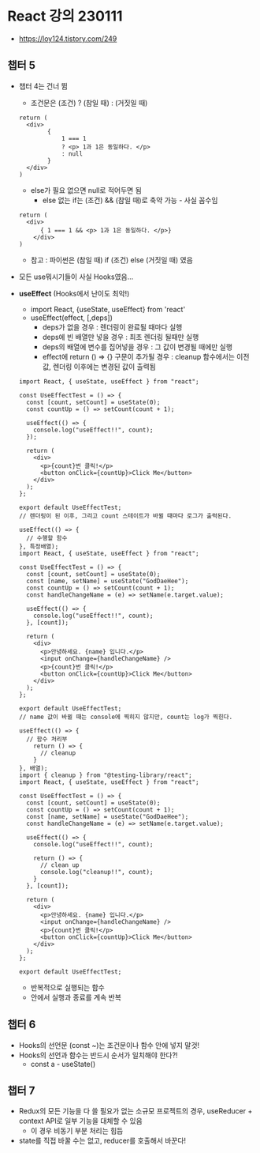 # React 강의 230111

- https://loy124.tistory.com/249

## 챕터 5

- 챕터 4는 건너 뜀
  - 조건문은 (조건) ? (참일 때) : (거짓일 때)

  ```react
  return (
  	<div>
          {
              1 === 1
              ? <p> 1과 1은 동일하다. </p>
              : null
          }
  	</div>
  )
  ```

  - else가 필요 없으면 null로 적어두면 됨
    - else 없는 if는 (조건) && (참일 때)로 축약 가능 - 사실 꼼수임

  ```react
  return (
  	<div>
      	{ 1 === 1 && <p> 1과 1은 동일하다. </p>}
      </div>
  )
  ```

  

  - 참고 : 파이썬은 (참일 때) if (조건) else (거짓일 때) 였음

- 모든 use뭐시기들이 사실 Hooks였음...

- **useEffect** (Hooks에서 난이도 최악!)

  - import React, {useState, useEffect} from 'react'
  - useEffect(effect, [,deps])
    - deps가 없을 경우 : 렌더링이 완료될 때마다 실행
    - deps에 빈 배열만 넣을 경우 : 최초 렌더링 될때만 실행
    - deps의 배열에 변수를 집어넣을 경우 : 그 값이 변경될 때에만 실행
    - effect에 return () => {} 구문이 추가될 경우 : cleanup 함수에서는 이전 값, 렌더링 이후에는 변경된 값이 출력됨 

  ```react
  import React, { useState, useEffect } from "react";
  
  const UseEffectTest = () => {
    const [count, setCount] = useState(0);
    const countUp = () => setCount(count + 1);
  
    useEffect(() => {
      console.log("useEffect!!", count);
    });
  
    return (
      <div>
        <p>{count}번 클릭!</p>
        <button onClick={countUp}>Click Me</button>
      </div>
    );
  };
  
  export default UseEffectTest;
  // 렌더링이 된 이후, 그리고 count 스테이트가 바뀔 때마다 로그가 출력된다.
  ```

  ```react
  useEffect(() => {
  	// 수행할 함수
  }, 특정배열);
  import React, { useState, useEffect } from "react";
  
  const UseEffectTest = () => {
    const [count, setCount] = useState(0);
    const [name, setName] = useState("GodDaeHee");
    const countUp = () => setCount(count + 1);
    const handleChangeName = (e) => setName(e.target.value);
  
    useEffect(() => {
      console.log("useEffect!!", count);
    }, [count]);
  
    return (
      <div>
        <p>안녕하세요. {name} 입니다.</p>
        <input onChange={handleChangeName} />
        <p>{count}번 클릭!</p>
        <button onClick={countUp}>Click Me</button>
      </div>
    );
  };
  
  export default UseEffectTest;
  // name 값이 바뀔 때는 console에 찍히지 않지만, count는 log가 찍힌다.
  ```

  ```react
  useEffect(() => {
  	// 함수 처리부
      return () => {
      	// cleanup
      }
  }, 배열);
  import { cleanup } from "@testing-library/react";
  import React, { useState, useEffect } from "react";
  
  const UseEffectTest = () => {
    const [count, setCount] = useState(0);
    const countUp = () => setCount(count + 1);
    const [name, setName] = useState("GodDaeHee");
    const handleChangeName = (e) => setName(e.target.value);
  
    useEffect(() => {
      console.log("useEffect!!", count);
  
      return () => {
        // clean up
        console.log("cleanup!!", count);
      }
    }, [count]);
  
    return (
      <div>
        <p>안녕하세요. {name} 입니다.</p>
        <input onChange={handleChangeName} />
        <p>{count}번 클릭!</p>
        <button onClick={countUp}>Click Me</button>
      </div>
    );
  };
  
  export default UseEffectTest;
  ```

  - 반복적으로 실행되는 함수
  - 안에서 실행과 종료를 계속 반복

## 챕터 6

- Hooks의 선언문 (const ~)는 조건문이나 함수 안에 넣지 말것!
- Hooks의 선언과 함수는 반드시 순서가 일치해야 한다?!
  - const a - useState()

## 챕터 7

- Redux의 모든 기능을 다 쓸 필요가 없는 소규모 프로젝트의 경우, useReducer + context API로 일부 기능을 대체할 수 있음
  - 이 경우 비동기 부분 처리는 힘듬
- state를 직접 바꿀 수는 없고, reducer를 호출해서 바꾼다!